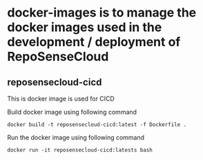 # docker-images is to manage the docker images used in the development / deployment of RepoSenseCloud

## reposensecloud-cicd
This is docker image is used for CICD

Build docker image using following command
```
docker build -t reposensecloud-cicd:latest -f Dockerfile .
```
Run the docker image using following command
```
docker run -it reposensecloud-cicd:latests bash
```